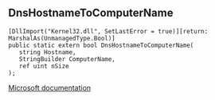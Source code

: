 ## DnsHostnameToComputerName

```
[DllImport("Kernel32.dll", SetLastError = true)][return: MarshalAs(UnmanagedType.Bool)]
public static extern bool DnsHostnameToComputerName(
   string Hostname,
   StringBuilder ComputerName,
   ref uint nSize
);
```

[Microsoft documentation](TODO)
